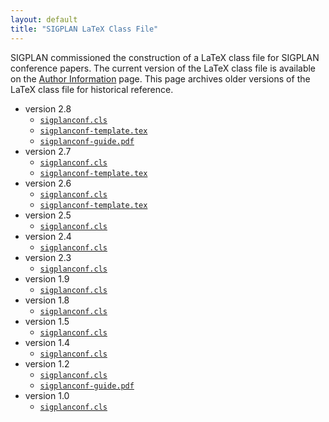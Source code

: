 ```yaml
---
layout: default
title: "SIGPLAN LaTeX Class File"
---
```


SIGPLAN commissioned the construction of a LaTeX class file for
SIGPLAN conference papers.  The current version of the LaTeX class
file is available on the [Author Information](/Resources/Author) page.
This page archives older versions of the LaTeX class file for
historical reference.

* version 2.8
    - [`sigplanconf.cls`](/sites/default/files/sigplanconf/2.8/sigplanconf.cls)
    - [`sigplanconf-template.tex`](/sites/default/files/sigplanconf/2.8/sigplanconf-template.tex)
    - [`sigplanconf-guide.pdf`](/sites/default/files/sigplanconf/2.8/sigplanconf-guide.pdf)
* version 2.7
    - [`sigplanconf.cls`](/sites/default/files/sigplanconf/2.7/sigplanconf.cls)
    - [`sigplanconf-template.tex`](/sites/default/files/sigplanconf/2.7/sigplanconf-template.tex)
* version 2.6
    - [`sigplanconf.cls`](/sites/default/files/sigplanconf/2.6/sigplanconf.cls)
    - [`sigplanconf-template.tex`](/sites/default/files/sigplanconf/2.6/sigplanconf-template.tex)
* version 2.5
    - [`sigplanconf.cls`](/sites/default/files/sigplanconf/2.5/sigplanconf.cls)
* version 2.4
    - [`sigplanconf.cls`](/sites/default/files/sigplanconf/2.4/sigplanconf.cls)
* version 2.3
    - [`sigplanconf.cls`](/sites/default/files/sigplanconf/2.3/sigplanconf.cls)
* version 1.9
    - [`sigplanconf.cls`](/sites/default/files/sigplanconf/1.9/sigplanconf.cls)
* version 1.8
    - [`sigplanconf.cls`](/sites/default/files/sigplanconf/1.8/sigplanconf.cls)
* version 1.5
    - [`sigplanconf.cls`](/sites/default/files/sigplanconf/1.5/sigplanconf.cls)
* version 1.4
    - [`sigplanconf.cls`](/sites/default/files/sigplanconf/1.4/sigplanconf.cls)
* version 1.2
    - [`sigplanconf.cls`](/sites/default/files/sigplanconf/1.2/sigplanconf.cls)
    - [`sigplanconf-guide.pdf`](/sites/default/files/sigplanconf/1.2/sigplanconf-guide.pdf)
* version 1.0
    - [`sigplanconf.cls`](/sites/default/files/sigplanconf/1.0/sigplanconf.cls)
